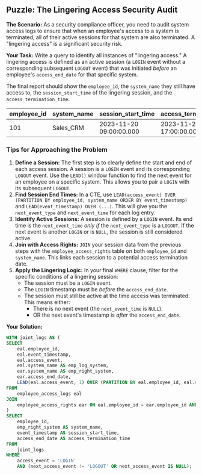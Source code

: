 ## Puzzle: The Lingering Access Security Audit

**The Scenario:** As a security compliance officer, you need to audit system access logs to ensure that when an employee's access to a system is terminated, all of their active sessions for that system are also terminated. A "lingering access" is a significant security risk.

**Your Task:** Write a query to identify all instances of "lingering access." A lingering access is defined as an active session (a `LOGIN` event without a corresponding subsequent `LOGOUT` event) that was initiated *before* an employee's `access_end_date` for that specific system.

The final report should show the `employee_id`, the `system_name` they still have access to, the `session_start_time` of the lingering session, and the `access_termination_time`.

| **employee_id** | **system_name** | **session_start_time** | **access_termination_time** |
| --------------------- | --------------------- | ---------------------------- | --------------------------------- |
| 101                   | Sales_CRM             | 2023-11-20 09:00:00.000      | 2023-11-20 17:00:00.000           |

### Tips for Approaching the Problem

1. **Define a Session:** The first step is to clearly define the start and end of each access session. A session is a `LOGIN` event and its corresponding `LOGOUT` event. Use the `LEAD()` window function to find the next event for an employee on a specific system. This allows you to pair a `LOGIN` with its subsequent `LOGOUT`.
2. **Find Session End Times:** In a CTE, use `LEAD(access_event) OVER (PARTITION BY employee_id, system_name ORDER BY event_timestamp)` and `LEAD(event_timestamp) OVER (...)`. This will give you the `next_event_type` and `next_event_time` for each log entry.
3. **Identify Active Sessions:** A session is defined by a `LOGIN` event. Its end time is the `next_event_time` *only if* the `next_event_type` is a `LOGOUT`. If the next event is another `LOGIN` or is `NULL`, the session is still considered active.
4. **Join with Access Rights:** `JOIN` your session data from the previous steps with the `employee_access_rights` table on both `employee_id` and `system_name`. This links each session to a potential access termination date.
5. **Apply the Lingering Logic:** In your final `WHERE` clause, filter for the specific conditions of a lingering session:
   * The session must be a `LOGIN` event.
   * The `LOGIN` timestamp must be *before* the `access_end_date`.
   * The session must still be active at the time access was terminated. This means either:
     * There is no next event (the `next_event_time` is `NULL`).
     * OR the next event's timestamp is *after* the `access_end_date`.

**Your Solution:**

```sql
WITH joint_logs AS (
SELECT
	eal.employee_id,
	eal.event_timestamp,
	eal.access_event,
	eal.system_name AS emp_log_system,
	ear.system_name AS emp_right_system,
	ear.access_end_date,
	LEAD(eal.access_event, 1) OVER (PARTITION BY eal.employee_id, eal.system_name ORDER BY eal.event_timestamp) AS next_access_event
FROM
	employee_access_logs eal
JOIN
	employee_access_rights ear ON eal.employee_id = ear.employee_id AND eal.system_name = ear.system_name
)
SELECT
	employee_id,
	emp_right_system AS system_name,
	event_timestamp AS session_start_time,
	access_end_date AS access_termination_time
FROM
	joint_logs
WHERE
	access_event = 'LOGIN'
	AND (next_access_event != 'LOGOUT' OR next_access_event IS NULL);
```

